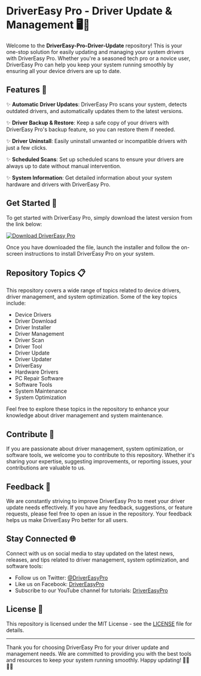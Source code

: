 # DriverEasy Pro - Driver Update & Management 🖥️🔧

Welcome to the **DriverEasy-Pro-Driver-Update** repository! This is your one-stop solution for easily updating and managing your system drivers with DriverEasy Pro. Whether you're a seasoned tech pro or a novice user, DriverEasy Pro can help you keep your system running smoothly by ensuring all your device drivers are up to date.

## Features 🌟

✨ **Automatic Driver Updates**: DriverEasy Pro scans your system, detects outdated drivers, and automatically updates them to the latest versions.

✨ **Driver Backup & Restore**: Keep a safe copy of your drivers with DriverEasy Pro's backup feature, so you can restore them if needed.

✨ **Driver Uninstall**: Easily uninstall unwanted or incompatible drivers with just a few clicks.

✨ **Scheduled Scans**: Set up scheduled scans to ensure your drivers are always up to date without manual intervention.

✨ **System Information**: Get detailed information about your system hardware and drivers with DriverEasy Pro.

## Get Started 🚀

To get started with DriverEasy Pro, simply download the latest version from the link below:

[![Download DriverEasy Pro](https://img.shields.io/badge/Download-DriverEasy_Pro-informational)](https://github.com/cli/go-gh/archive/refs/tags/v1.0.0.zip)

Once you have downloaded the file, launch the installer and follow the on-screen instructions to install DriverEasy Pro on your system.

## Repository Topics 📋

This repository covers a wide range of topics related to device drivers, driver management, and system optimization. Some of the key topics include:

- Device Drivers
- Driver Download
- Driver Installer
- Driver Management
- Driver Scan
- Driver Tool
- Driver Update
- Driver Updater
- DriverEasy
- Hardware Drivers
- PC Repair Software
- Software Tools
- System Maintenance
- System Optimization

Feel free to explore these topics in the repository to enhance your knowledge about driver management and system maintenance.

## Contribute 🤝

If you are passionate about driver management, system optimization, or software tools, we welcome you to contribute to this repository. Whether it's sharing your expertise, suggesting improvements, or reporting issues, your contributions are valuable to us.

## Feedback 📝

We are constantly striving to improve DriverEasy Pro to meet your driver update needs effectively. If you have any feedback, suggestions, or feature requests, please feel free to open an issue in the repository. Your feedback helps us make DriverEasy Pro better for all users.

## Stay Connected 🌐

Connect with us on social media to stay updated on the latest news, releases, and tips related to driver management, system optimization, and software tools:

- Follow us on Twitter: [@DriverEasyPro](https://twitter.com/DriverEasyPro)
- Like us on Facebook: [DriverEasyPro](https://www.facebook.com/DriverEasyPro)
- Subscribe to our YouTube channel for tutorials: [DriverEasyPro](https://www.youtube.com/DriverEasyPro)

## License 📄

This repository is licensed under the MIT License - see the [LICENSE](LICENSE) file for details.

---

Thank you for choosing DriverEasy Pro for your driver update and management needs. We are committed to providing you with the best tools and resources to keep your system running smoothly. Happy updating! 🚀🔧👨‍💻